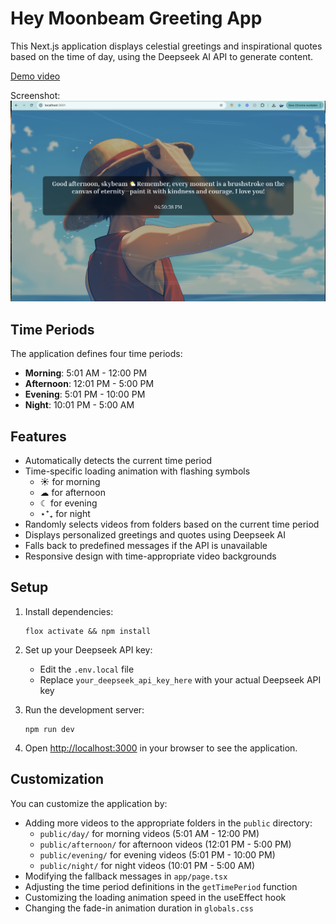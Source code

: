 # Hey Moonbeam Greeting App

This Next.js application displays celestial greetings and inspirational quotes based on the time of day, using the Deepseek AI API to generate content.

[Demo video](https://youtu.be/4i1nBDi0lqw)

Screenshot:
![](/public/luffy.png)
## Time Periods

The application defines four time periods:

- **Morning**: 5:01 AM - 12:00 PM
- **Afternoon**: 12:01 PM - 5:00 PM
- **Evening**: 5:01 PM - 10:00 PM
- **Night**: 10:01 PM - 5:00 AM

## Features

- Automatically detects the current time period
- Time-specific loading animation with flashing symbols
  - ☀︎ for morning
  - ☁︎ for afternoon
  - ☾ for evening
  - ⋆⁺₊ for night
- Randomly selects videos from folders based on the current time period
- Displays personalized greetings and quotes using Deepseek AI
- Falls back to predefined messages if the API is unavailable
- Responsive design with time-appropriate video backgrounds

## Setup

1. Install dependencies:
   ```
   flox activate && npm install
   ```

2. Set up your Deepseek API key:
   - Edit the `.env.local` file
   - Replace `your_deepseek_api_key_here` with your actual Deepseek API key

3. Run the development server:
   ```
   npm run dev
   ```

4. Open [http://localhost:3000](http://localhost:3000) in your browser to see the application.

## Customization

You can customize the application by:

- Adding more videos to the appropriate folders in the `public` directory:
  - `public/day/` for morning videos (5:01 AM - 12:00 PM)
  - `public/afternoon/` for afternoon videos (12:01 PM - 5:00 PM)
  - `public/evening/` for evening videos (5:01 PM - 10:00 PM)
  - `public/night/` for night videos (10:01 PM - 5:00 AM)
- Modifying the fallback messages in `app/page.tsx`
- Adjusting the time period definitions in the `getTimePeriod` function
- Customizing the loading animation speed in the useEffect hook
- Changing the fade-in animation duration in `globals.css`
